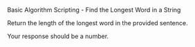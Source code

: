 Basic Algorithm Scripting - Find the Longest Word in a String

Return the length of the longest word in the provided sentence.

Your response should be a number.